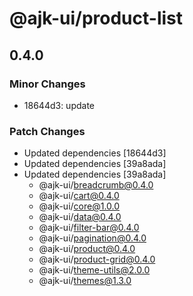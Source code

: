 # @ajk-ui/product-list

## 0.4.0

### Minor Changes

- 18644d3: update

### Patch Changes

- Updated dependencies [18644d3]
- Updated dependencies [39a8ada]
- Updated dependencies [39a8ada]
  - @ajk-ui/breadcrumb@0.4.0
  - @ajk-ui/cart@0.4.0
  - @ajk-ui/core@1.0.0
  - @ajk-ui/data@0.4.0
  - @ajk-ui/filter-bar@0.4.0
  - @ajk-ui/pagination@0.4.0
  - @ajk-ui/product@0.4.0
  - @ajk-ui/product-grid@0.4.0
  - @ajk-ui/theme-utils@2.0.0
  - @ajk-ui/themes@1.3.0
